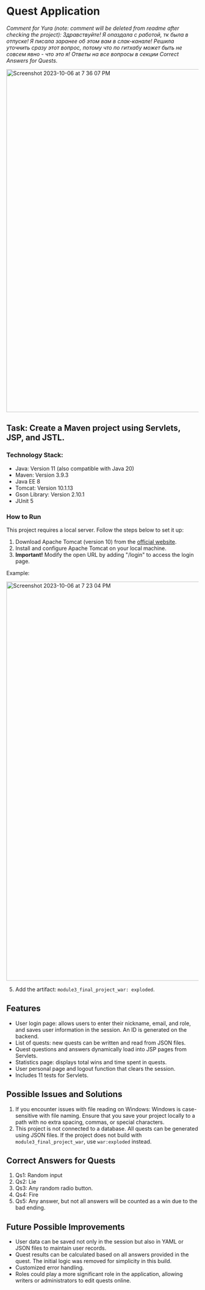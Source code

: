 # Quest Application


*Comment for Yura (note: comment will be deleted from readme after checking the project): Здравствуйте! Я опаздала с работой, тк была в отпуске! Я писала заранее об этом вам в слак-канале! Решила уточнить сразу этот вопрос, потому что по гитхабу может быть не совсем явно - что это я! 
Ответы на все вопросы в секции Correct Answers for Quests.*

<img width="899" alt="Screenshot 2023-10-06 at 7 36 07 PM" src="https://github.com/nestserka/module3-servlet/assets/78704791/31b3d9be-fd92-40c5-9cbc-9481c7a0a9bd">



## Task: Create a Maven project using Servlets, JSP, and JSTL.

### Technology Stack:
- Java: Version 11 (also compatible with Java 20)
- Maven: Version 3.9.3
- Java EE 8
- Tomcat: Version 10.1.13
- Gson Library: Version 2.10.1
- JUnit 5

### How to Run
This project requires a local server. Follow the steps below to set it up:

1. Download Apache Tomcat (version 10) from the [official website](http://tomcat.apache.org/).
2. Install and configure Apache Tomcat on your local machine.
3. **Important!** Modify the open URL by adding "/login" to access the login page.

Example:

<img width="1046" alt="Screenshot 2023-10-06 at 7 23 04 PM" src="https://github.com/nestserka/module3-servlet/assets/78704791/d8b97f71-3c41-4ba4-971b-ab69a3c161df">


5. Add the artifact: `module3_final_project_war: exploded`.

## Features
- User login page: allows users to enter their nickname, email, and role, and saves user information in the session. An ID is generated on the backend.
- List of quests: new quests can be written and read from JSON files.
- Quest questions and answers dynamically load into JSP pages from Servlets.
- Statistics page: displays total wins and time spent in quests.
- User personal page and logout function that clears the session.
- Includes 11 tests for Servlets.

## Possible Issues and Solutions

1. If you encounter issues with file reading on Windows: Windows is case-sensitive with file naming. Ensure that you save your project locally to a path with no extra spacing, commas, or special characters.
2. This project is not connected to a database. All quests can be generated using JSON files. If the project does not build with `module3_final_project_war`, use `war:exploded` instead.

## Correct Answers for Quests

1. Qs1: Random input
2. Qs2: Lie
3. Qs3: Any random radio button.
4. Qs4: Fire
5. Qs5: Any answer, but not all answers will be counted as a win due to the bad ending.

## Future Possible Improvements
- User data can be saved not only in the session but also in YAML or JSON files to maintain user records.
- Quest results can be calculated based on all answers provided in the quest. The initial logic was removed for simplicity in this build.
- Customized error handling.
- Roles could play a more significant role in the application, allowing writers or administrators to edit quests online.

